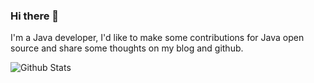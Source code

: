 ### Hi there 👋

I'm a Java developer, I'd like to make some contributions for Java open source and share some thoughts on my blog and github.

![Github Stats](https://github-readme-stats.vercel.app/api?username=shiyindaxiaojie&show_icons=true&theme=dark&renew=true)

<!--
**shiyindaxiaojie/shiyindaxiaojie** is a ✨ _special_ ✨ repository because its `README.md` (this file) appears on your GitHub profile.

Here are some ideas to get you started:

- 🔭 I’m currently working on ...
- 🌱 I’m currently learning ...
- 👯 I’m looking to collaborate on ...
- 🤔 I’m looking for help with ...
- 💬 Ask me about ...
- 📫 How to reach me: ...
- 😄 Pronouns: ...
- ⚡ Fun fact: ...
-->
